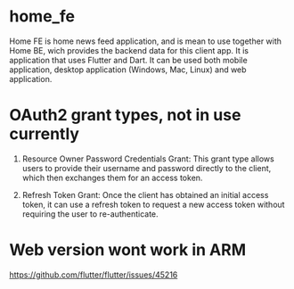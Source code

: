 # home_fe
Home FE is home news feed application, and is mean to use together with Home BE, wich provides the backend data for this client app. It is application that uses Flutter and Dart. It can be used both mobile application, desktop application (Windows, Mac, Linux) and web application.

# OAuth2 grant types, not in use currently

1. Resource Owner Password Credentials Grant: This grant type allows users to provide their username and password directly to the client, which then exchanges them for an access token.

2. Refresh Token Grant: Once the client has obtained an initial access token, it can use a refresh token to request a new access token without requiring the user to re-authenticate.

# Web version wont work in ARM

https://github.com/flutter/flutter/issues/45216
